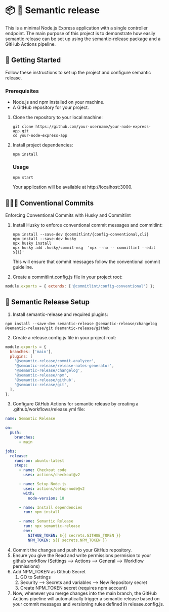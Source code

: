 # 📦 🚀 Semantic release
This is a minimal Node.js Express application with a single controller endpoint. The main purpose of this project is to demonstrate how easily semantic release can be set up using the semantic-release package and a GitHub Actions pipeline.

## 🛫 Getting Started
Follow these instructions to set up the project and configure semantic release.

### Prerequisites

- Node.js and npm installed on your machine.
- A GitHub repository for your project.


1. Clone the repository to your local machine:

   ```shell
   git clone https://github.com/your-username/your-node-express-app.git
   cd your-node-express-app
   ````
2. Install project dependencies:
    ```shell 
    npm install
    ```
    ### Usage
    ```shell 
    npm start
    ```
    Your application will be available at http://localhost:3000.

## 👨🏼‍⚖️ Conventional Commits
Enforcing Conventional Commits with Husky and Commitlint
1. Install Husky to enforce conventional commit messages and commitlint:
    ```shell
    npm install --save-dev @commitlint/{config-conventional,cli}
    npm install --save-dev husky
    npx husky install
    npx husky add .husky/commit-msg  'npx --no -- commitlint --edit ${1}'
    ``````
    This will ensure that commit messages follow the conventional commit guideline.

2. Create a commitlint.config.js file in your project root:
```javascript
module.exports = { extends: ['@commitlint/config-conventional'] };
``````

## 📓 Semantic Release Setup
1. Install semantic-release and required plugins:
````shell
npm install --save-dev semantic-release @semantic-release/changelog @semantic-release/git @semantic-release/github

````
2. Create a release.config.js file in your project root:
```javascript
module.exports = {
  branches: ['main'],
  plugins: [
    '@semantic-release/commit-analyzer',
    '@semantic-release/release-notes-generator',
    '@semantic-release/changelog',
    '@semantic-release/npm',
    '@semantic-release/github',
    '@semantic-release/git',
  ],
};
``````


3. Configure GitHub Actions for semantic release by creating a .github/workflows/release.yml file:
```yaml
name: Semantic Release

on:
  push:
    branches:
      - main

jobs:
  release:
    runs-on: ubuntu-latest
    steps:
      - name: Checkout code
        uses: actions/checkout@v2

      - name: Setup Node.js
        uses: actions/setup-node@v2
        with:
          node-version: 18

      - name: Install dependencies
        run: npm install

      - name: Semantic Release
        run: npx semantic-release
        env:
          GITHUB_TOKEN: ${{ secrets.GITHUB_TOKEN }}
          NPM_TOKEN: ${{ secrets.NPM_TOKEN }}

``````

4. Commit the changes and push to your GitHub repository.
5. Ensure you give the Read and write permissions permision to your github workflow (Settings --> Actions --> General --> Workflow permissions)
1. Add NPM_TOKEN as Github Secret
   1. GO to Settings
   2. Security --> Secrets and variables --> New Repository secret
   3. Create NPM_TOKEN secret (requires npm account)
2. Now, whenever you merge changes into the main branch, the GitHub Actions pipeline will automatically trigger a semantic release based on your commit messages and versioning rules defined in release.config.js.

